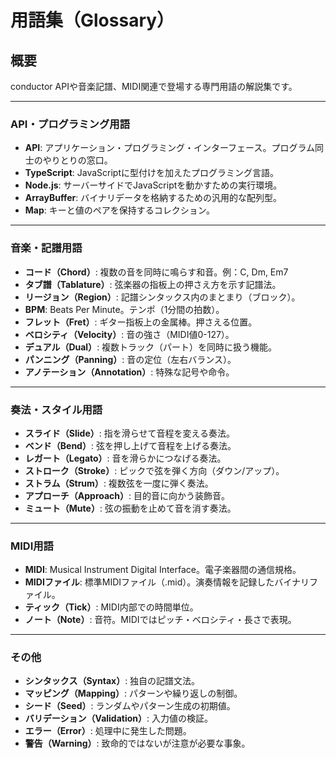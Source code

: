 # 用語集（Glossary）

## 概要

conductor APIや音楽記譜、MIDI関連で登場する専門用語の解説集です。

---

### API・プログラミング用語

- **API**: アプリケーション・プログラミング・インターフェース。プログラム同士のやりとりの窓口。
- **TypeScript**: JavaScriptに型付けを加えたプログラミング言語。
- **Node.js**: サーバーサイドでJavaScriptを動かすための実行環境。
- **ArrayBuffer**: バイナリデータを格納するための汎用的な配列型。
- **Map**: キーと値のペアを保持するコレクション。

---

### 音楽・記譜用語

- **コード（Chord）**: 複数の音を同時に鳴らす和音。例：C, Dm, Em7
- **タブ譜（Tablature）**: 弦楽器の指板上の押さえ方を示す記譜法。
- **リージョン（Region）**: 記譜シンタックス内のまとまり（ブロック）。
- **BPM**: Beats Per Minute。テンポ（1分間の拍数）。
- **フレット（Fret）**: ギター指板上の金属棒。押さえる位置。
- **ベロシティ（Velocity）**: 音の強さ（MIDI値0-127）。
- **デュアル（Dual）**: 複数トラック（パート）を同時に扱う機能。
- **パンニング（Panning）**: 音の定位（左右バランス）。
- **アノテーション（Annotation）**: 特殊な記号や命令。

---

### 奏法・スタイル用語

- **スライド（Slide）**: 指を滑らせて音程を変える奏法。
- **ベンド（Bend）**: 弦を押し上げて音程を上げる奏法。
- **レガート（Legato）**: 音を滑らかにつなげる奏法。
- **ストローク（Stroke）**: ピックで弦を弾く方向（ダウン/アップ）。
- **ストラム（Strum）**: 複数弦を一度に弾く奏法。
- **アプローチ（Approach）**: 目的音に向かう装飾音。
- **ミュート（Mute）**: 弦の振動を止めて音を消す奏法。

---

### MIDI用語

- **MIDI**: Musical Instrument Digital Interface。電子楽器間の通信規格。
- **MIDIファイル**: 標準MIDIファイル（.mid）。演奏情報を記録したバイナリファイル。
- **ティック（Tick）**: MIDI内部での時間単位。
- **ノート（Note）**: 音符。MIDIではピッチ・ベロシティ・長さで表現。

---

### その他

- **シンタックス（Syntax）**: 独自の記譜文法。
- **マッピング（Mapping）**: パターンや繰り返しの制御。
- **シード（Seed）**: ランダムやパターン生成の初期値。
- **バリデーション（Validation）**: 入力値の検証。
- **エラー（Error）**: 処理中に発生した問題。
- **警告（Warning）**: 致命的ではないが注意が必要な事象。 